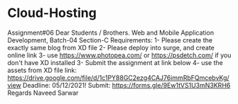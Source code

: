# Cloud-Hosting

Assignment#06
Dear Students / Brothers.
Web and Mobile Application Development, Batch-04 Section-C
Requirements:
1- Please create the exactly same blog from XD file
2- Please deploy into surge, and create online link
3- use https://www.photopea.com/ or https://psdetch.com/ if you don't have XD installed
3- Submit the assignment at link below
4- use the assets from XD file link: https://drive.google.com/file/d/1c1PY88GC2ezg4CAJ76immRbFQmcebvKg/view
Deadline: 05/12/2021!
Submit: https://forms.gle/9Ew1tVS1U3mN3KRH6
Regards
Naveed Sarwar
